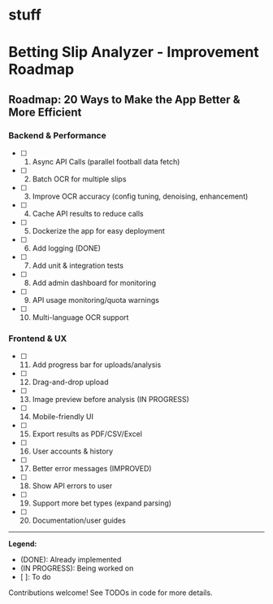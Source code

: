 # stuff

# Betting Slip Analyzer - Improvement Roadmap

## Roadmap: 20 Ways to Make the App Better & More Efficient

### Backend & Performance
- [ ] 1. Async API Calls (parallel football data fetch)
- [ ] 2. Batch OCR for multiple slips
- [ ] 3. Improve OCR accuracy (config tuning, denoising, enhancement)
- [ ] 4. Cache API results to reduce calls
- [ ] 5. Dockerize the app for easy deployment
- [ ] 6. Add logging (DONE)
- [ ] 7. Add unit & integration tests
- [ ] 8. Add admin dashboard for monitoring
- [ ] 9. API usage monitoring/quota warnings
- [ ] 10. Multi-language OCR support

### Frontend & UX
- [ ] 11. Add progress bar for uploads/analysis
- [ ] 12. Drag-and-drop upload
- [ ] 13. Image preview before analysis (IN PROGRESS)
- [ ] 14. Mobile-friendly UI
- [ ] 15. Export results as PDF/CSV/Excel
- [ ] 16. User accounts & history
- [ ] 17. Better error messages (IMPROVED)
- [ ] 18. Show API errors to user
- [ ] 19. Support more bet types (expand parsing)
- [ ] 20. Documentation/user guides

---

**Legend:**
- (DONE): Already implemented
- (IN PROGRESS): Being worked on
- [ ]: To do

Contributions welcome! See TODOs in code for more details.
